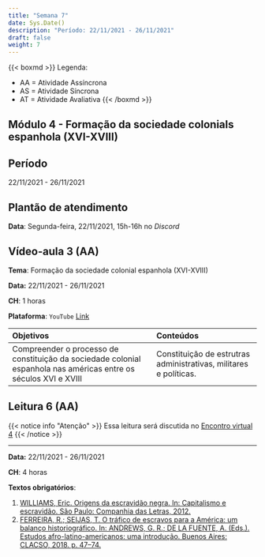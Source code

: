 ```yaml
---
title: "Semana 7"
date: Sys.Date()
description: "Período: 22/11/2021 - 26/11/2021"
draft: false
weight: 7
---
```


{{< boxmd >}}
Legenda: 
- AA = Atividade Assíncrona
- AS = Atividade Síncrona
- AT = Atividade Avaliativa
{{< /boxmd >}}

## Módulo 4 - Formação da sociedade colonials espanhola (XVI-XVIII)

## Período

22/11/2021 - 26/11/2021

## Plantão de atendimento

**Data**: Segunda-feira, 22/11/2021, 15h-16h no *Discord*

## Vídeo-aula 3 (AA)

**Tema**: Formação da sociedade colonial espanhola (XVI-XVIII)

**Data:**  22/11/2021 - 26/11/2021

**CH**: 1 horas

**Plataforma**: `YouTube` [Link](https://youtu.be/AODcs9RqtJE)

| Objetivos           | Conteúdos         |
|:--------------------|:------------------|
| Compreender o processo de constituição da sociedade colonial espanhola nas américas entre os séculos XVI e XVIII | Constituição de estrutras administrativas, militares e políticas. |

## Leitura 6 (AA)

{{< notice info "Atenção" >}}
Essa leitura será discutida no [Encontro virtual 4](https://cclhm0057.netlify.app/semanal/sem8/#encontro-virtual-4-as)
{{< /notice >}}

***

**Data:**  22/11/2021 - 26/11/2021

**CH**: 4 horas

**Textos obrigatórios**:
1. [WILLIAMS, Eric. Origens da escravidão negra. In: Capitalismo e escravidão. São Paulo: Companhia das Letras, 2012.](https://ericbrasiln.github.io/cclhm0057_ihl/textos/mod_5/williams.pdf)
2. [FERREIRA, R.; SEIJAS, T. O tráfico de escravos para a América: um balanço historiográfico. In: ANDREWS, G. R.; DE LA FUENTE, A. (Eds.). Estudos afro-latino-americanos: uma introdução. Buenos Aires: CLACSO, 2018. p. 47–74.]()
